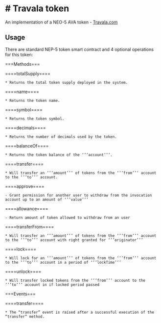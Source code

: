 # # Travala token

An implementation of a NEO-5 AVA token - [Travala.com](https://travala.com)

## Usage

There are standard NEP-5 token smart contract and 4 optional operations for this token:

===Methods===

====totalSupply====

	* Returns the total token supply deployed in the system.

====name====

	* Returns the token name.

====symbol====

	* Returns the token symbol.

====decimals====

	* Returns the number of decimals used by the token.

====balanceOf====

	* Returns the token balance of the ‘’’account’’’.

====transfer====

	* Will transfer an ‘’’amount’’’ of tokens from the ‘’’from’’’ account to the ‘’’to’’’ account.

====approve====

	- Grant permission for another user to withdraw from the invocation account up to an amount of ‘’’value’’’

====allowance====

	- Return amount of token allowed to withdraw from an user

====transferFrom====

	* Will transfer an ‘’’amount’’’ of tokens from the ‘’’from’’’ account to the ‘’’to’’’ account with right granted for ‘’’originator’’’

====lock====

	* Will lock for an ‘’’amount’’’ of tokens from the ‘’’from’’’ account to the ‘’’to’’’ account in a period of ‘’’lockTime’’’

====unlock====

	* Will transfer locked tokens from the ‘’’from’’’ account to the ‘’’to’’’ account in if locked period passed

===Events===

====transfer====

	* The “transfer” event is raised after a successful execution of the “transfer” method.

